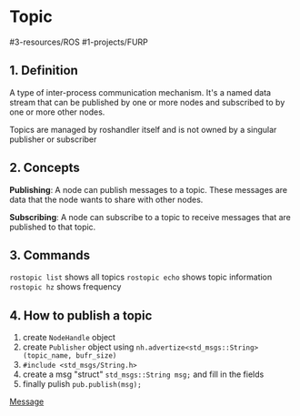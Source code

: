 # Topic
#3-resources/ROS #1-projects/FURP 

## 1. Definition
A type of inter-process communication mechanism. It's a named data stream that can be published by one or more nodes and subscribed to by one or more other nodes.

Topics are managed by roshandler itself and is not owned by a singular publisher or subscriber

## 2. Concepts
**Publishing**: A node can publish messages to a topic. These messages are data that the node wants to share with other nodes.

**Subscribing**: A node can subscribe to a topic to receive messages that are published to that topic.

## 3. Commands
`rostopic list` shows all topics
`rostopic echo` shows topic information
`rostopic hz` shows frequency


## 4. How to publish a topic
1. create `NodeHandle` object
2. create `Publisher` object using `nh.advertize<std_msgs::String>(topic_name, bufr_size)` 
3. `#include <std_msgs/String.h>` 
4. create a msg "struct" `std_msgs::String msg;` and fill in the fields
5. finally pulish `pub.publish(msg);`

[Message](Message.md)